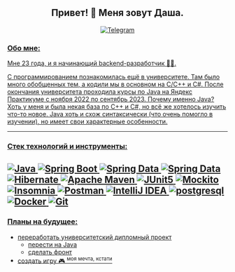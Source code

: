 <div id="header" align="center">
 <h2>Привет! 👋 Меня зовут Даша.</h2>
</div>
<div id="socials" align="center">
    <a href="https://t.me/daryasalt">
	   	 <img src="https://img.shields.io/badge/-Telegram-090909?style=for-the-badge&logo=Telegram&logoColor=26A5E4" alt="Telegram"/>	
</div>
      
### Обо мне: 
Мне 23 года, и я начинающий backend-разработчик 👩‍💻. 

С программированием познакомилась ещё в университете. Там было много обобщенных тем, а кодили мы в основном на C/C++ и C#. После окончания университета проходила курсы по Java на Яндекс Практикуме с ноября 2022 по сентябрь 2023. Почему именно Java? Хоть у меня и была некая база по С++ и С#, но всё же хотелось изучить что-то новое. Java хоть и схож синтаксически (что очень помогло в изучении), но имеет свои характерные особенности. 

---
### Стек технологий и инструменты:
![Java](https://img.shields.io/badge/-Java-090909?style=for-the-badge&logo=openJDK&logoColor=orange)
![Spring Boot](https://img.shields.io/badge/-Spring%20Boot-090909?style=for-the-badge&logo=SpringBoot&logoColor=6DB33F)
![Spring Data](https://img.shields.io/badge/-Spring%20Data%20JPA-090909?style=for-the-badge&logo=Spring&logoColor=6DB33F)
![Spring Data](https://img.shields.io/badge/-Spring%20Data%20JDBC-090909?style=for-the-badge&logo=Spring&logoColor=6DB33F)
![Hibernate](https://img.shields.io/badge/-Hibernate-090909?style=for-the-badge&logo=Hibernate&logoColor=59666C)
![Apache Maven](https://img.shields.io/badge/-Maven-090909?style=for-the-badge&logo=ApacheMaven&logoColor=C71A36)
![JUnit5](https://img.shields.io/badge/-JUnit5-090909?style=for-the-badge&logo=JUnit5&logoColor=25A162)
![Mockito](https://img.shields.io/badge/-MOCKITO-090909?style=for-the-badge&logo=JUnit5&logoColor=25A162)
![Insomnia](https://img.shields.io/badge/-Insomnia-090909?style=for-the-badge&logo=Insomnia&logoColor=4000BF)
![Postman](https://img.shields.io/badge/-Postman-090909?style=for-the-badge&logo=Postman&logoColor=FF6C37)
![IntelliJ IDEA](https://img.shields.io/badge/-IntelliJ%20IDEA-090909?style=for-the-badge&logo=IntelliJ%20IDEA)
![postgresql](https://img.shields.io/badge/-postgresql-090909?style=for-the-badge&logo=postgresql&logoColor=4169E1)
![Docker](https://img.shields.io/badge/-Docker-090909?style=for-the-badge&logo=Docker&logoColor=2496ED)
![Git](https://img.shields.io/badge/-Git-090909?style=for-the-badge&logo=Git&logoColor=F05032)
---

### Планы на будущее:

- переработать университетский дипломный проект
  - перести на Java
  - сделать фронт
- создать игру 🎮 <sup>моя мечта, кстати</sup>


